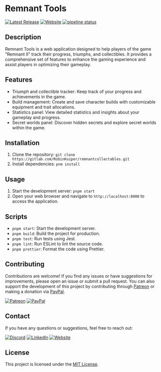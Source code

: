 # Remnant Tools

[![Latest Release](https://gitlab.com/RobinKuiper/remnantcollectables/-/badges/release.svg)](https://gitlab.com/RobinKuiper/remnantcollectables/-/releases)
[![Website](https://img.shields.io/badge/Visit-Website-blue?logo=google-chrome)](https://remnant.rkuiper.nl)
[![pipeline status](https://gitlab.com/RobinKuiper/remnantcollectables/badges/1.0.1/pipeline.svg)](https://gitlab.com/RobinKuiper/remnantcollectables/-/commits/master)

[//]: # "[![coverage report](https://gitlab.com/RobinKuiper/remnantcollectables/badges/master/coverage.svg)](https://gitlab.com/RobinKuiper/remnantcollectables/-/commits/master)"

## Description

Remnant Tools is a web application designed to help players of the game "Remnant II" track their progress, triumphs, and collectibles. It provides a comprehensive set of features to enhance the gaming experience and assist players in optimizing their gameplay.

## Features

- Triumph and collectible tracker: Keep track of your progress and achievements in the game.
- Build management: Create and save character builds with customizable equipment and trait allocations.
- Statistics panel: View detailed statistics and insights about your gameplay and progress.
- Secret worlds panel: Discover hidden secrets and explore secret worlds within the game.

## Installation

1. Clone the repository: `git clone https://gitlab.com/RobinKuiper/remnantcollectables.git`
2. Install dependencies: `pnm install`

## Usage

1. Start the development server: `pnpm start`
2. Open your web browser and navigate to `http://localhost:8000` to access the application.

## Scripts

- `pnpm start`: Start the development server.
- `pnpm build`: Build the project for production.
- `pnpm test`: Run tests using Jest.
- `pnpm lint`: Run ESLint to lint the source code.
- `pnpm prettier`: Format the code using Prettier.

## Contributing

Contributions are welcome! If you find any issues or have suggestions for improvements, please open an issue or submit a pull request. You can also support the development of this project by contributing through [Patreon](https://www.patreon.com/bePatron?u=10835266) or making a donation via [PayPal](https://paypal.me/robinkuiper).

[![Patreon](https://img.shields.io/badge/Support-Patreon-orange?logo=patreon)](https://www.patreon.com/bePatron?u=10835266)
[![PayPal](https://img.shields.io/badge/Donate-PayPal-blue?logo=paypal)](https://paypal.me/robinkuiper)

## Contact

If you have any questions or suggestions, feel free to reach out:

[![Discord](https://img.shields.io/badge/Join-Discord-blue?logo=discord)](https://discordapp.com/users/81445002168774656)
[![LinkedIn](https://img.shields.io/badge/Connect-LinkedIn-blue?logo=linkedin)](https://www.linkedin.com/in/robin-kuiper-4a15a669/)
[![Website](https://img.shields.io/badge/Visit-Website-blue?logo=google-chrome)](https://www.rkuiper.nl)

## License

This project is licensed under the [MIT License](LICENSE).
